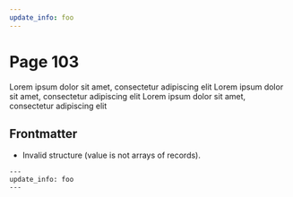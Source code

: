 ```yaml
---
update_info: foo
---
```

# Page 103

Lorem ipsum dolor sit amet, consectetur adipiscing elit
Lorem ipsum dolor sit amet, consectetur adipiscing elit
Lorem ipsum dolor sit amet, consectetur adipiscing elit


## Frontmatter

- Invalid structure (value is not arrays of records).

```
---
update_info: foo
---
```
